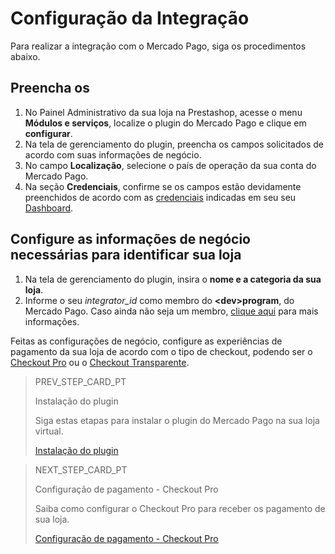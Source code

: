 # Configuração da Integração
 
Para realizar a integração com o Mercado Pago, siga os procedimentos abaixo.
 
## Preencha os 
 
1. No Painel Administrativo da sua loja na Prestashop, acesse o menu **Módulos e serviços**, localize o plugin do Mercado Pago e clique em **configurar**.
2. Na tela de gerenciamento do plugin, preencha os campos solicitados de acordo com suas informações de negócio.
3. No campo **Localização**, selecione o país de operação da sua conta do Mercado Pago.
4. Na seção **Credenciais**, confirme se os campos estão devidamente preenchidos de acordo com as [credenciais](https://www.mercadopago[FAKER][URL][DOMAIN]/developers/pt/guides/credentials/credentials) indicadas em seu seu [Dashboard](https://www.mercadopago[FAKER][URL][DOMAIN]/developers/pt/guides/additional-content/dashboard/introduction).
 
## Configure as informações de negócio necessárias para identificar sua loja
 
1. Na tela de gerenciamento do plugin, insira o **nome e a categoria da sua loja**.
2. Informe o seu *integrator_id* como membro do **&lt;dev&gt;program**, do Mercado Pago. Caso ainda não seja um membro, [clique aqui](https://www.mercadopago[FAKER][URL][DOMAIN]/developers/pt/developer-program) para mais informações.
 
Feitas as configurações de negócio, configure as experiências de pagamento da sua loja de acordo com o tipo de checkout, podendo ser o [Checkout Pro](https://www.mercadopago.[FAKER][URL][DOMAIN]/developers/pt/guides/checkout-pro/introduction) ou o [Checkout Transparente](https://www.mercadopago.[FAKER][URL][DOMAIN]/developers/pt/guides/checkout-api/introduction).

> PREV_STEP_CARD_PT
>
> Instalação do plugin
>
> Siga estas etapas para instalar o plugin do Mercado Pago na sua loja virtual.
>
> [Instalação do plugin](/developers/pt/docs/prestashop/installation)

> NEXT_STEP_CARD_PT
>
> Configuração de pagamento - Checkout Pro
>
> Saiba como configurar o Checkout Pro para receber os pagamento de sua loja.
>
> [Configuração de pagamento - Checkout Pro](/developers/pt/docs/prestashop/payment-setup-chopro)